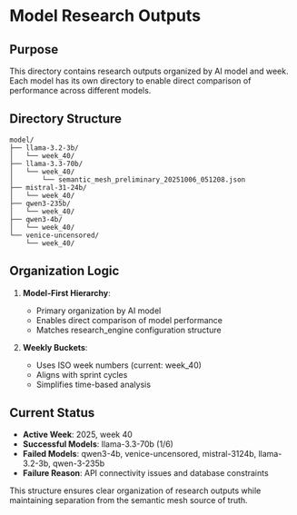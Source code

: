 # Model Research Outputs

## Purpose

This directory contains research outputs organized by AI model and week. Each model has its own directory to enable direct comparison of performance across different models.

## Directory Structure

```
model/
├── llama-3.2-3b/
│   └── week_40/
├── llama-3.3-70b/
│   └── week_40/
│       └── semantic_mesh_preliminary_20251006_051208.json
├── mistral-31-24b/
│   └── week_40/
├── qwen3-235b/
│   └── week_40/
├── qwen3-4b/
│   └── week_40/
└── venice-uncensored/
    └── week_40/
```

## Organization Logic

1. **Model-First Hierarchy**:
   - Primary organization by AI model
   - Enables direct comparison of model performance
   - Matches research_engine configuration structure

2. **Weekly Buckets**:
   - Uses ISO week numbers (current: week_40)
   - Aligns with sprint cycles
   - Simplifies time-based analysis

## Current Status

- **Active Week**: 2025, week 40
- **Successful Models**: llama-3.3-70b (1/6)
- **Failed Models**: qwen3-4b, venice-uncensored, mistral-3124b, llama-3.2-3b, qwen-3-235b
- **Failure Reason**: API connectivity issues and database constraints

This structure ensures clear organization of research outputs while maintaining separation from the semantic mesh source of truth.